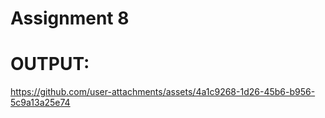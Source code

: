 # Assignment 8 
# OUTPUT:



https://github.com/user-attachments/assets/4a1c9268-1d26-45b6-b956-5c9a13a25e74

